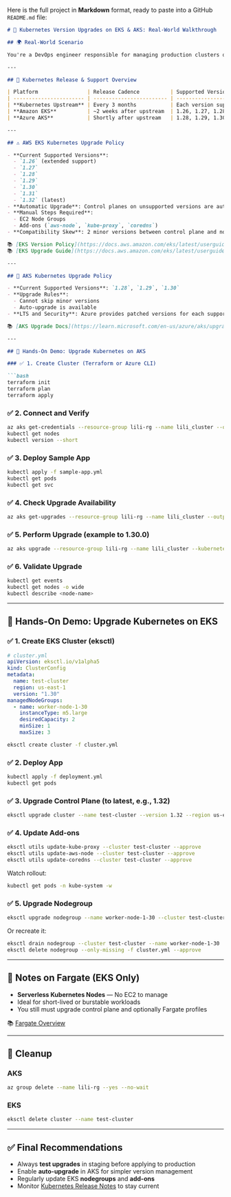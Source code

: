 Here is the full project in **Markdown** format, ready to paste into a GitHub `README.md` file:

```markdown
# 🚀 Kubernetes Version Upgrades on EKS & AKS: Real-World Walkthrough

## 🌍 Real-World Scenario

You're a DevOps engineer responsible for managing production clusters on both AWS (EKS) and Azure (AKS). Kubernetes upgrades are critical for security patches, performance improvements, and new features. You must manage version compatibility, ensure smooth upgrades, and automate them where possible using Terraform, CLI tools, and IaC practices.

---

## 📅 Kubernetes Release & Support Overview

| Platform                | Release Cadence          | Supported Versions (as of May 2025)     | End of Support Policy                         |
| ----------------------- | ------------------------ | ---------------------------------------- | --------------------------------------------- |
| **Kubernetes Upstream** | Every 3 months           | Each version supported ~12 months        | Deprecation announcements + upgrade guides    |
| **Amazon EKS**          | ~2 weeks after upstream  | 1.26, 1.27, 1.28, 1.29, 1.30, 1.31, 1.32 | Each version supported for 14–26 months       |
| **Azure AKS**           | Shortly after upstream   | 1.28, 1.29, 1.30                         | Sequential upgrade (e.g., 1.28 → 1.29 → 1.30) |

---

## ⚠️ AWS EKS Kubernetes Upgrade Policy

- **Current Supported Versions**:
  - `1.26` (extended support)
  - `1.27`
  - `1.28`
  - `1.29`
  - `1.30`
  - `1.31`
  - `1.32` (latest)
- **Automatic Upgrade**: Control planes on unsupported versions are auto-upgraded
- **Manual Steps Required**:
  - EC2 Node Groups
  - Add-ons (`aws-node`, `kube-proxy`, `coredns`)
- **Compatibility Skew**: 2 minor versions between control plane and nodes allowed (e.g., 1.30 nodes under 1.32 control plane)

📚 [EKS Version Policy](https://docs.aws.amazon.com/eks/latest/userguide/kubernetes-versions.html)  
📚 [EKS Upgrade Guide](https://docs.aws.amazon.com/eks/latest/userguide/update-cluster.html)

---

## 🔁 AKS Kubernetes Upgrade Policy

- **Current Supported Versions**: `1.28`, `1.29`, `1.30`
- **Upgrade Rules**:
  - Cannot skip minor versions
  - Auto-upgrade is available
- **LTS and Security**: Azure provides patched versions for each supported release

📚 [AKS Upgrade Docs](https://learn.microsoft.com/en-us/azure/aks/upgrade-cluster?tabs=azure-cli)

---

## 🧪 Hands-On Demo: Upgrade Kubernetes on AKS

### ✅ 1. Create Cluster (Terraform or Azure CLI)

```bash
terraform init
terraform plan
terraform apply
```

### ✅ 2. Connect and Verify

```bash
az aks get-credentials --resource-group lili-rg --name lili_cluster --overwrite-existing
kubectl get nodes
kubectl version --short
```

### ✅ 3. Deploy Sample App

```bash
kubectl apply -f sample-app.yml
kubectl get pods
kubectl get svc
```

### ✅ 4. Check Upgrade Availability

```bash
az aks get-upgrades --resource-group lili-rg --name lili_cluster --output table
```

### ✅ 5. Perform Upgrade (example to 1.30.0)

```bash
az aks upgrade --resource-group lili-rg --name lili_cluster --kubernetes-version 1.30.0
```

### ✅ 6. Validate Upgrade

```bash
kubectl get events
kubectl get nodes -o wide
kubectl describe <node-name>
```

---

## 🧪 Hands-On Demo: Upgrade Kubernetes on EKS

### ✅ 1. Create EKS Cluster (eksctl)

```yaml
# cluster.yml
apiVersion: eksctl.io/v1alpha5
kind: ClusterConfig
metadata:
  name: test-cluster
  region: us-east-1
  version: "1.30"
managedNodeGroups:
  - name: worker-node-1-30
    instanceType: m5.large
    desiredCapacity: 2
    minSize: 1
    maxSize: 3
```

```bash
eksctl create cluster -f cluster.yml
```

### ✅ 2. Deploy App

```bash
kubectl apply -f deployment.yml
kubectl get pods
```

### ✅ 3. Upgrade Control Plane (to latest, e.g., 1.32)

```bash
eksctl upgrade cluster --name test-cluster --version 1.32 --region us-east-1 --approve
```

### ✅ 4. Update Add-ons

```bash
eksctl utils update-kube-proxy --cluster test-cluster --approve
eksctl utils update-aws-node --cluster test-cluster --approve
eksctl utils update-coredns --cluster test-cluster --approve
```

Watch rollout:

```bash
kubectl get pods -n kube-system -w
```

### ✅ 5. Upgrade Nodegroup

```bash
eksctl upgrade nodegroup --name worker-node-1-30 --cluster test-cluster
```

Or recreate it:

```bash
eksctl drain nodegroup --cluster test-cluster --name worker-node-1-30
eksctl delete nodegroup --only-missing -f cluster.yml --approve
```

---

## 📌 Notes on Fargate (EKS Only)

- **Serverless Kubernetes Nodes** — No EC2 to manage
- Ideal for short-lived or burstable workloads
- You still must upgrade control plane and optionally Fargate profiles

📚 [Fargate Overview](https://docs.aws.amazon.com/eks/latest/userguide/fargate.html)

---

## 🧼 Cleanup

### AKS

```bash
az group delete --name lili-rg --yes --no-wait
```

### EKS

```bash
eksctl delete cluster --name test-cluster
```

---

## ✅ Final Recommendations

- Always **test upgrades** in staging before applying to production
- Enable **auto-upgrade** in AKS for simpler version management
- Regularly update EKS **nodegroups** and **add-ons**
- Monitor [Kubernetes Release Notes](https://kubernetes.io/releases/) to stay current
```

